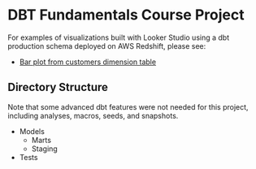 # DBT Fundamentals Course Project

For examples of visualizations built with Looker Studio using a dbt production schema deployed on AWS Redshift, please see:

- [Bar plot from customers dimension table](https://lookerstudio.google.com/reporting/a263be35-a243-4da4-b315-cdb1378b30d5)

## Directory Structure

Note that some advanced dbt features were not needed for this project, including analyses, macros, seeds, and snapshots.

- Models
  - Marts
  - Staging
- Tests

